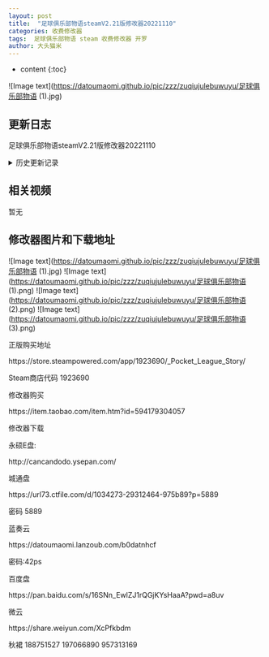 ```yaml
---
layout: post
title:  "足球俱乐部物语steamV2.21版修改器20221110"
categories: 收费修改器
tags:  足球俱乐部物语 steam 收费修改器 开罗
author: 大头猫米
---
```


* content
{:toc}

![Image text](https://datoumaomi.github.io/pic/zzz/zuqiujulebuwuyu/足球俱乐部物语 (1).jpg)





##  更新日志

足球俱乐部物语steamV2.21版修改器20221110





<details>
<summary>历史更新记录</summary>







</details>

## 相关视频
暂无

## 修改器图片和下载地址

![Image text](https://datoumaomi.github.io/pic/zzz/zuqiujulebuwuyu/足球俱乐部物语 (1).jpg)
![Image text](https://datoumaomi.github.io/pic/zzz/zuqiujulebuwuyu/足球俱乐部物语 (1).png)
![Image text](https://datoumaomi.github.io/pic/zzz/zuqiujulebuwuyu/足球俱乐部物语 (2).png)
![Image text](https://datoumaomi.github.io/pic/zzz/zuqiujulebuwuyu/足球俱乐部物语 (3).png)










正版购买地址
<p></p>
https://store.steampowered.com/app/1923690/_Pocket_League_Story/
<p></p>
Steam商店代码 1923690
<p></p>
修改器购买
<p></p>
https://item.taobao.com/item.htm?id=594179304057
<p></p>
修改器下载
<p></p>
永硕E盘:
<p></p>
http://cancandodo.ysepan.com/
<p></p>
<p></p>
城通盘
<p></p>
https://url73.ctfile.com/d/1034273-29312464-975b89?p=5889
<p></p>
密码 5889
<p></p>
<p></p>
蓝奏云
<p></p>
https://datoumaomi.lanzoub.com/b0datnhcf   
<p></p>
密码:42ps
<p></p>
<p></p>
百度盘
<p></p>
https://pan.baidu.com/s/16SNn_EwlZJ1rQGjKYsHaaA?pwd=a8uv 
<p></p>
<p></p>
微云
<p></p>
https://share.weiyun.com/XcPfkbdm
<p></p>

<p>秋裙 188751527 197066890 957313169</p>
